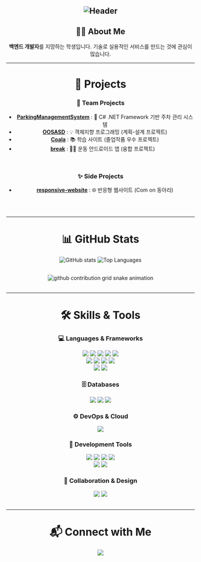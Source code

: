 <div align="center">

![Header](https://capsule-render.vercel.app/api?type=rect&color=1F2937&height=250&text=Software%20Developer&fontSize=70&fontColor=ffffff&fontAlign=50&section=header&animation=fadeIn)
---

## 👨‍💻 About Me

**백엔드 개발자**를 지망하는 학생입니다. 기술로 실용적인 서비스를 만드는 것에 관심이 많습니다.

---

# 🚀 Projects

### 🌟 Team Projects

- [**ParkingManagementSystem**](https://github.com/lms2002/ParkingManagementSystem) : 🚗 C# .NET Framework 기반 주차 관리 시스템
- [**OOSASD**](https://github.com/hyunkyumlee/OOSASD) : 💡 객체지향 프로그래밍 (계획-설계 프로젝트)
-  [**Coala**](https://github.com/HeeJun021/Coala) : 📚 학습 사이트 (졸업작품 우수 프로젝트)
- [**break**](https://github.com/lm2002/break) : 🏋️‍♂️ 운동 안드로이드 앱 (융합 프로젝트)
  
<br/>

### ✨ Side Projects
- [**responsive-website**](https://github.com/lms2002/responsive-website) : 🌐 반응형 웹사이트 (Com on 동아리)

<br>
<br>

---

# 📊 GitHub Stats

![GitHub stats](https://github-readme-stats.vercel.app/api?username=lms2002&show_icons=true&theme=dark&count_private=true&cache_seconds=1800&hide_border=true)
![Top Languages](https://github-readme-stats.vercel.app/api/top-langs/?username=lms2002&layout=compact&theme=dark&hide_border=true)

<br/>

<picture>
  <source media="(prefers-color-scheme: dark)" srcset="https://raw.githubusercontent.com/lms2002/lms2002/output/github-contribution-grid-snake-dark.svg">
  <img alt="github contribution grid snake animation" src="https://raw.githubusercontent.com/lms2002/lms2002/output/github-contribution-grid-snake.svg" />
</picture>

<br>
<br>

---

# 🛠️ Skills & Tools

### 💻 Languages & Frameworks
<img src="https://img.shields.io/badge/html5-%23E34F26.svg?&style=for-the-badge&logo=html5&logoColor=white" />
<img src="https://img.shields.io/badge/css3-%231572B6.svg?&style=for-the-badge&logo=css3&logoColor=white" />
<img src="https://img.shields.io/badge/javascript-%23F7DF1E.svg?&style=for-the-badge&logo=javascript&logoColor=black" />
<img src="https://img.shields.io/badge/react-%2361DAFB.svg?&style=for-the-badge&logo=react&logoColor=black" />
<img src="https://img.shields.io/badge/tailwind%20css-%2338B2AC.svg?&style=for-the-badge&logo=tailwind%20css&logoColor=white" />
<br>
<img src="https://img.shields.io/badge/node.js-%23339933.svg?&style=for-the-badge&logo=node.js&logoColor=white" />
<img src="https://img.shields.io/badge/java-%23007396.svg?&style=for-the-badge&logo=java&logoColor=white" />
<img src="https://img.shields.io/badge/kotlin-%237F52FF.svg?&style=for-the-badge&logo=kotlin&logoColor=white" />
<img src="https://img.shields.io/badge/spring-%236DB33F.svg?&style=for-the-badge&logo=spring&logoColor=white" />
<br>
<img src="https://img.shields.io/badge/python-%233776AB.svg?&style=for-the-badge&logo=python&logoColor=white" />
<img src="https://img.shields.io/badge/c%23-%23239120.svg?&style=for-the-badge&logo=c-sharp&logoColor=white" />

### 🗄️ Databases
<img src="https://img.shields.io/badge/mysql-%234479A1.svg?&style=for-the-badge&logo=mysql&logoColor=white" />
<img src="https://img.shields.io/badge/postgresql-%234169E1.svg?&style=for-the-badge&logo=postgresql&logoColor=white" />
<img src="https://img.shields.io/badge/oracle-%23F80000.svg?&style=for-the-badge&logo=oracle&logoColor=white" />

### ⚙️ DevOps & Cloud
<img src="https://img.shields.io/badge/docker-%232496ED.svg?&style=for-the-badge&logo=docker&logoColor=white" />

### 🚀 Development Tools
<img src="https://img.shields.io/badge/visual%20studio%20code-%23007ACC.svg?&style=for-the-badge&logo=visual%20studio%20code&logoColor=white" />
<img src="https://img.shields.io/badge/visual%20studio-%235C2D91.svg?&style=for-the-badge&logo=visual%20studio&logoColor=white" />
<img src="https://img.shields.io/badge/intellij%20idea-%23000000.svg?&style=for-the-badge&logo=intellij%20idea&logoColor=white" />
<img src="https://img.shields.io/badge/android%20studio-%233DDC84.svg?&style=for-the-badge&logo=android%20studio&logoColor=black" />
<br>
<img src="https://img.shields.io/badge/git-%23F05032.svg?&style=for-the-badge&logo=git&logoColor=white" />
<img src="https://img.shields.io/badge/github-%23181717.svg?&style=for-the-badge&logo=github&logoColor=white" />

### 🤝 Collaboration & Design
<img src="https://img.shields.io/badge/notion-%23000000.svg?&style=for-the-badge&logo=notion&logoColor=white" />
<img src="https://img.shields.io/badge/figma-%23F24E1E.svg?&style=for-the-badge&logo=figma&logoColor=white" />

<br/>
<br/>

---

# 📬 Connect with Me

<a href="mailto:022lm@naver.com"><img src="https://img.shields.io/badge/Email-D14836?style=for-the-badge&logo=gmail&logoColor=white"></a>
<br/>
<br/>
</div>
